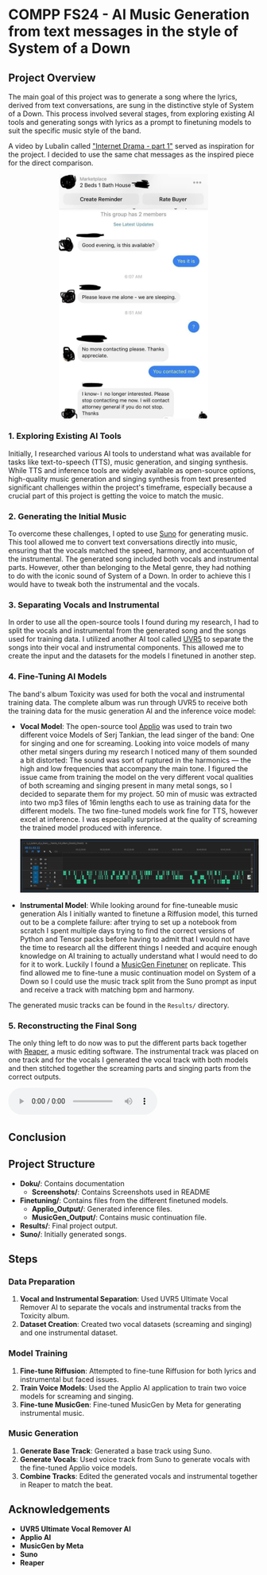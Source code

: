 # COMPP FS24 - AI Music Generation from text messages in the style of System of a Down

## Project Overview

The main goal of this project was to generate a song where the lyrics, derived from text conversations, are sung in the distinctive style of System of a Down. This process involved several stages, from exploring existing AI tools and generating songs with lyrics as a prompt to finetuning models to suit the specific music style of the band.

A video by Lubalin called ["Internet Drama - part 1"](https://www.youtube.com/watch?v=OLmun1JEIw0) served as inspiration for the project. I decided to use the same chat messages as the inspired piece for the direct comparison.

<div align="center">
  <img src="Doku/Visuals/Chat.jpg" alt="Chat messaged used as lyrical input" width="300"/>
</div>




### 1. Exploring Existing AI Tools

Initially, I researched various AI tools to understand what was available for tasks like text-to-speech (TTS), music generation, and singing synthesis. While TTS and inference tools are widely available as open-source options, high-quality music generation and singing synthesis from text presented significant challenges within the project's timeframe, especially because a crucial part of this project is getting the voice to match the music.

### 2. Generating the Initial Music

To overcome these challenges, I opted to use [Suno](https://suno.com/) for generating music. This tool allowed me to convert text conversations directly into music, ensuring that the vocals matched the speed, harmony, and accentuation of the instrumental. The generated song included both vocals and instrumental parts. However, other than belonging to the Metal genre, they had nothing to do with the iconic sound of System of a Down. In order to achieve this I would have to tweak both the instrumental and the vocals.

### 3. Separating Vocals and Instrumental 

In order to use all the open-source tools I found during my research, I had to split the vocals and instrumental from the generated song and the songs used for training data. I utilized another AI tool called [UVR5](https://github.com/Anjok07/ultimatevocalremovergui/releases/tag/v5.6) to separate the songs into their vocal and instrumental components. This allowed me to create the input and the datasets for the models I finetuned in another step.

### 4. Fine-Tuning AI Models

The band's album Toxicity was used for both the vocal and instrumental training data. The complete album was run through UVR5 to receive both the training data for the music generation AI and the inference voice model:

- **Vocal Model**: The open-source tool [Applio](https://applio.org/) was used to train two different voice Models of Serj Tankian, the lead singer of the band: One for singing and one for screaming. Looking into voice models of many other metal singers during my research I noticed many of them sounded a bit distorted: The sound was sort of ruptured in the harmonics — the high and low frequencies that accompany the main tone. I figured the issue came from training the model on the very different vocal qualities of both screaming and singing present in many metal songs, so I decided to separate them for my project. 50 min of music was extracted into two mp3 files of 16min lengths each to use as training data for the different models. The two fine-tuned models work fine for TTS, however excel at inference. I was especially surprised at the quality of screaming the trained model produced with inference.

  ![Splitting the extracted vocal track](Doku/Screenshots/VocalSortierung.png)


- **Instrumental Model**: While looking around for fine-tuneable music generation AIs I initially wanted to finetune a Riffusion model, this turned out to be a complete failure: after trying to set up a notebook from scratch I spent multiple days trying to find the correct versions of Python and Tensor packs before having to admit that I would not have the time to research all the different things I needed and acquire enough knowledge on AI training to actually understand what I would need to do for it to work. Luckily I found a [MusicGen Finetuner](https://replicate.com/sakemin/musicgen-fine-tuner) on replicate. This find allowed me to fine-tune a music continuation model on System of a Down so I could use the music track split from the Suno prompt as input and receive a track with matching bpm and harmony.

The generated music tracks can be found in the `Results/` directory.


### 5. Reconstructing the Final Song

The only thing left to do now was to put the different parts back together with [Reaper](https://www.reaper.fm/), a music editing software. The instrumental track was placed on one track and for the vocals I generated the vocal track with both models and then stitched together the screaming parts and singing parts from the correct outputs.

<audio controls>
  <source src="Results/Internet_Drama_SOAD.wav" type="audio/wav">
  Your browser does not support the audio element.
</audio>

## Conclusion
## Project Structure
- **Doku/**: Contains documentation
  - **Screenshots/**: Contains Screenshots used in README
- **Finetuning/**: Contains files from the different finetuned models.
  - **Applio_Output/**: Generated inference files.
  - **MusicGen_Output/**: Contains music continuation file.
- **Results/**: Final project output.
- **Suno/**: Initially generated songs.

## Steps

### Data Preparation
1. **Vocal and Instrumental Separation**: Used UVR5 Ultimate Vocal Remover AI to separate the vocals and instrumental tracks from the Toxicity album.
2. **Dataset Creation**: Created two vocal datasets (screaming and singing) and one instrumental dataset.

### Model Training
1. **Fine-tune Riffusion**: Attempted to fine-tune Riffusion for both lyrics and instrumental but faced issues.
2. **Train Voice Models**: Used the Applio AI application to train two voice models for screaming and singing.
3. **Fine-tune MusicGen**: Fine-tuned MusicGen by Meta for generating instrumental music.

### Music Generation
1. **Generate Base Track**: Generated a base track using Suno.
2. **Generate Vocals**: Used voice track from Suno to generate vocals with the fine-tuned Applio voice models.
3. **Combine Tracks**: Edited the generated vocals and instrumental together in Reaper to match the beat.


## Acknowledgements
- **UVR5 Ultimate Vocal Remover AI**
- **Applio AI**
- **MusicGen by Meta**
- **Suno**
- **Reaper**
